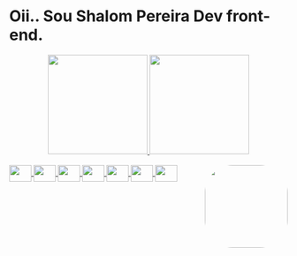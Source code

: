 <h1>Oii.. Sou <strong>Shalom Pereira </strong>Dev front-end.</h1>
    <div align="center">
        <a href="https://github.com/shalomsantos">
            <img height="180em"
                src="https://github-readme-stats.vercel.app/api?username=shalomsantos&show_icons=true&theme=dracula&include_all_commits=true&count_private=true" />
            <img height="180em"
                src="https://github-readme-stats.vercel.app/api/top-langs/?username=shalomsantos&layout=compact&langs_count=7&theme=dracula" />
    </div>
    <div style="display: inline_block"> <br>
        <img align="center" alt="" height="30" width="40"
            src="https://raw.githubusercontent.com/devicons/devicon/master/icons/javascript/javascript-plain .svg ">
        <img align="center" alt="" height="30" width="40"
            src="https://raw.githubusercontent.com/devicons/devicon/master/icons/typescript/typescript-plain .svg ">
        <img align="center" alt="" height="30" width="40"
            src="https://raw.githubusercontent.com/devicons/devicon/master/icons/react/react-original .svg ">
        <img align="center" alt="" height="30" width="40"
            src="https://raw.githubusercontent.com/devicons/devicon/master/icons/html5/html5-original .svg ">
        <img align="center" alt="" height="30" width="40"
            src="https://raw.githubusercontent.com/devicons/devicon/master/icons/css3/css3-original .svg ">
        <img align="center" alt="" height="30" width="40"
            src="https://raw.githubusercontent.com/devicons/devicon/master/icons/python/python-original .svg ">
        <img align="center" alt="" height="30" width="40"
            src="https://raw.githubusercontent.com/devicons/devicon/master/icons/csharp/csharp-original .svg ">
        <img align="right" alt="" height="150" style="border-radius: 50px;"
            src="https://media.discordapp.net/attachments/639956127056134178/890373478988013628/Publicacoes_Instagram_1_1.png?width=676&height=676">
    </div>
